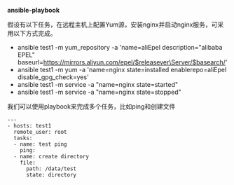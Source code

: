 **ansible-playbook**

假设有以下任务，在远程主机上配置Yum源，安装nginx并启动nginx服务，可采用以下方式完成。

* ansible test1 -m yum_repository -a 'name=aliEpel description="alibaba EPEL" baseurl=https://mirrors.aliyun.com/epel/$releasever\Server/$basearch/'
* ansible test1 -m yum -a 'name=nginx state=installed enablerepo=aliEpel disable_gpg_check=yes'
* ansible test1 -m service -a "name=nginx state=started"
* ansible test1 -m service -a "name=nginx state=stopped"

我们可以使用playbook来完成多个任务，比如ping和创建文件

```
---
- hosts: test1
  remote_user: root
  tasks:
  - name: test ping
    ping:
  - name: create directory
    file:
      path: /data/test
      state: directory
```
